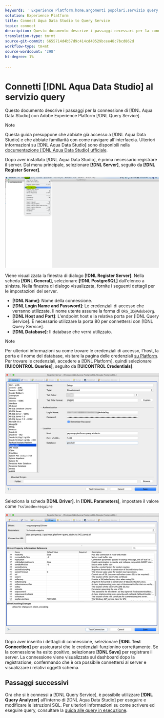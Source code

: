 ```yaml
---
keywords: ' Experience Platform;home;argomenti popolari;servizio query;servizio query;Aqua Data Studio;Aqua data studio;collegarsi al servizio query;'
solution: Experience Platform
title: Connect Aqua Data Studio to Query Service
topic: connect
description: Questo documento descrive i passaggi necessari per la connessione di Aqua Data Studio con Adobe Experience Platform Query Service.
translation-type: tm+mt
source-git-commit: 6655714d4b57d9c414cd40529bcee48c7bcd862d
workflow-type: tm+mt
source-wordcount: '298'
ht-degree: 1%

---
```



# Connetti [!DNL Aqua Data Studio] al servizio query

Questo documento descrive i passaggi per la connessione di [!DNL Aqua Data Studio] con Adobe Experience Platform [!DNL Query Service].

>[!NOTE]
>
> Questa guida presuppone che abbiate già accesso a [!DNL Aqua Data Studio] e che abbiate familiarità con come navigare all&#39;interfaccia. Ulteriori informazioni su [!DNL Aqua Data Studio] sono disponibili nella [documentazione  [!DNL Aqua Data Studio] ufficiale](https://www.aquaclusters.com/app/home/project/public/aquadatastudio/wikibook/Documentation21.1/page/0/Aqua-Data-Studio-21-1).

Dopo aver installato [!DNL Aqua Data Studio], è prima necessario registrare il server. Dal menu principale, selezionare **[!DNL Server]**, seguito da **[!DNL Register Server]**.

![](../images/clients/aqua-data-studio/register-server.png)

Viene visualizzata la finestra di dialogo **[!DNL Register Server]**. Nella scheda **[!DNL General]**, selezionare **[!DNL PostgreSQL]** dall&#39;elenco a sinistra. Nella finestra di dialogo visualizzata, fornite i seguenti dettagli per le impostazioni del server.

- **[!DNL Name]**: Nome della connessione.
- **[!DNL Login Name and Password]**: Le credenziali di accesso che verranno utilizzate. Il nome utente assume la forma di `ORG_ID@AdobeOrg`.
- **[!DNL Host and Port]**: L&#39;endpoint host e la relativa porta per  [!DNL Query Service]. È necessario utilizzare la porta 80 per connettersi con [!DNL Query Service].
- **[!DNL Database]:** Il database che verrà utilizzato.

>[!NOTE]
>
>Per ulteriori informazioni su come trovare le credenziali di accesso, l&#39;host, la porta e il nome del database, visitare la pagina delle credenziali [su Platform](https://platform.adobe.com/query/configuration). Per trovare le credenziali, accedere a [!DNL Platform], quindi selezionare **[!UICONTROL Queries]**, seguito da **[!UICONTROL Credentials]**.

![](../images/clients/aqua-data-studio/register-server-general-tab.png)

Seleziona la scheda **[!DNL Driver]**. In **[!DNL Parameters]**, impostare il valore come `?sslmode=require`

![](../images/clients/aqua-data-studio/register-server-driver-tab.png)

Dopo aver inserito i dettagli di connessione, selezionare **[!DNL Test Connection]** per assicurarsi che le credenziali funzionino correttamente. Se la connessione ha esito positivo, selezionare **[!DNL Save]** per registrare il server. La connessione viene visualizzata sul dashboard dopo la registrazione, confermando che è ora possibile connettersi al server e visualizzare i relativi oggetti schema.

## Passaggi successivi

Ora che si è connessi a [!DNL Query Service], è possibile utilizzare **[!DNL Query Analyzer]** all&#39;interno di [!DNL Aqua Data Studio] per eseguire e modificare le istruzioni SQL. Per ulteriori informazioni su come scrivere ed eseguire query, consultare la [guida alle query in esecuzione](../best-practices/writing-queries.md).